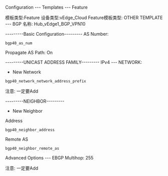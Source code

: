 Configuration --- Templates --- Feature

模板类型:Feature
设备类型:vEdge_Cloud
Feature模板类型: OTHER TEMPLATE --- BGP
名称: Hub_vEdge1_BGP_VPN10

---------Basic Configuration---------
AS Number:
```shell
bgp40_as_num
```

Propagate AS Path: On

---------UNICAST ADDRESS FAMILY---------
IPv4 --- NETWORK:
+ New Network
```shell
bgp40_network_network_address_prefix
```
注意: 一定要Add

---------NEIGHBOR---------
+ New Neighbor

Address
```shell
bgp40_neighbor_address
```

Remote AS
```shell
bgp40_neighbor_remote_as
```

Advanced Options --- EBGP Multihop: 255

注意: 一定要Add
